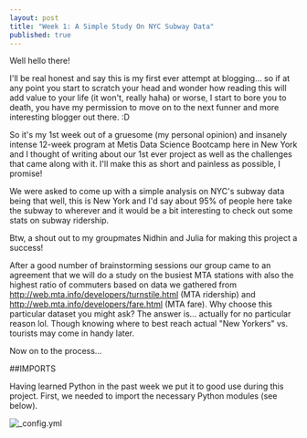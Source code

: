 ```yaml
---
layout: post
title: "Week 1: A Simple Study On NYC Subway Data"
published: true
---
```



Well hello there!

I'll be real honest and say this is my first ever attempt at blogging... so if at any point you start to scratch your head and wonder how reading this will add value to your life (it won't, really haha) or worse, I start to bore you to death, you have my permission to move on to the next funner and more interesting blogger out there. :D

So it's my 1st week out of a gruesome (my personal opinion) and insanely intense 12-week program at Metis Data Science Bootcamp here in New York and I thought of writing about our 1st ever project as well as the challenges that came along with it. I'll make this as short and painless as possible, I promise!

We were asked to come up with a simple analysis on NYC's subway data being that well, this is New York and I'd say about 95% of people here take the subway to wherever and it would be a bit interesting to check out some stats on subway ridership.

Btw, a shout out to my groupmates Nidhin and Julia for making this project a success!

After a good number of brainstorming sessions our group came to an agreement that we will do a study on the busiest MTA stations with also the highest ratio of commuters based on data we gathered from http://web.mta.info/developers/turnstile.html (MTA ridership) and http://web.mta.info/developers/fare.html (MTA fare). Why choose this particular dataset you might ask? The answer is... actually for no particular reason lol. Though knowing where to best reach actual "New Yorkers" vs. tourists may come in handy later.

Now on to the process...

##IMPORTS

Having learned Python in the past week we put it to good use during this project. First, we needed to import the necessary Python modules (see below).

![_config.yml](https://raw.githubusercontent.com/stephanieleevillanueva/stephanieleevillanueva.github.io/master/images/Week_1/Imports.png)


